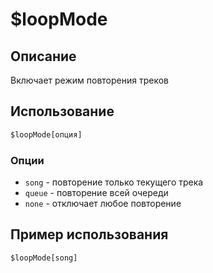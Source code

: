 # $loopMode

## Описание
Включает режим повторения треков

## Использование
```js
$loopMode[опция]
```

### Опции
- `song` - повторение только текущего трека
- `queue` - повторение всей очереди
- `none` - отключает любое повторение

## Пример использования
```javascript
$loopMode[song]
```
